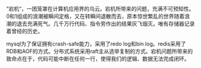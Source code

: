 ”宕机“，一团笼罩在计算机应用界的乌云。宕机所带来的问题，充满不可预知性。0和1组成的浪潮被瞬间定格，又在转瞬间退散而去，原本惊世繁乱的世界随着浪潮的退去充满死气。几千万行代码、指令劳作出的结果灰飞烟灭。唯有存储器记录着曾经的历史。

mysql为了保证拥有crash-safe能力，采用了redo log和bin log。redis采用了RDB和AOF的方式。分布式系统采用raft主从选举复制的方式。宕机问题所带来的致命点在于，代码可能中断在任何一行，使得我们的逻辑、数据无法完成闭环。